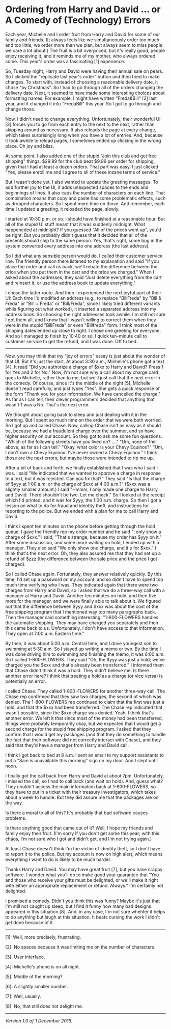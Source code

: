 Ordering from Harry and David ... or A Comedy of (Technology) Errors
====================================================================

Each year, Michelle and I order fruit from Harry and David for some of
our family and friends.  (It always feels like we simultaneously order too
much and too little; we order more than we plan, but always seem to
miss people we care a lot about.)  The fruit is a bit overpriced, but
it's really good, people enjoy receiving it, and it reminds me of my
mother, who always ordered some.  This year's order was a fascinating
[1] experience.

So, Tuesday night, Harry and David were having their annual sale on pears.
So I clicked the "replicate last year's order" button and then tried to
make changes.  To start with, instead of choosing a reasonable delivery
date, it chose "by Christmas".  So I had to go through all of the
orders changing the delivery date.  Next, it seemed to have made some
interesting choices about formatting names.  For example, I might have
written "Freda&Bill" [2] last year, and it changed it into "FredaBill"
this year.  So I got to go through and change those.

Now, I didn't need to change everything.  Unfortunately, their wonderful
UI [3] forces you to go from each entry to the next to the next, rather
than skipping around as necessary.  It also reloads the page at every
change, which takes surprisingly long when you have a lot of entries.
And, because it took awhile to reload pages, I sometimes ended up clicking
in the wrong place.  Oh joy and bliss.

At some point, I also added one of the stupid "Join this club and get
free shipping" things.  $29.99 for the club beat $9.99 per order for
shipping, given that I had at least a dozen orders.  That part was
easy.  I just clicked "Yes, please enroll me and I agree to all of
these insane terms of service."

But I wasn't done yet.  I also wanted to update the greeting messages.
To add further joy to the UI, it adds unexpected spaces to the ends and
beginnings of lines.  It also caps the number of characters on each line.
That combination means that copy and paste has some problematic effects,
such as dropped characters.  So I spent more time on those.  And remember,
each time I updated a greeting, it reloaded the page, slowly.

I started at 10:30 p.m. or so.  I should have finished at a reasonable
hour.  But all of the stupid UI stuff meant that it was suddenly midnight.
What happeneded at midnight?  If you guessed "All of the prices went up",
you'd be right.  But you probably didn't guess that it decided that all
of the presents should ship to the same person.  Yes, that's right, some
bug in the system converted every address into one address (the last address).

So I did what any sensible person would do, I called their customer
service line.  The friendly person there listened to my explanation and
said "If you place the order and call us back, we'll rebate the difference
between the price when you put them in the cart and the price we charged."
When I asked about the addresses, they said "Just delete everything from
the cart and reinsert it, or use the address book to update everything."

I chose the latter route.  And then I experienced the next joyful
part of their UI: Each time I'd modified an address (e.g., to replace
"BillFreda" by "Bill & Freda" or "Bill + Freda" or "Bill/Freda", since
I likely tried different variants while figuring out what worked),
it inserted a separated address into my address book.  So choosing the
right addresses took awhile.  I'm still not sure I got them all, and I
know that I wasn't willing to correct them when they were in the stupid
"BillFreda" or even "Billfreda" form.  I think most of the shipping
dates ended up close to right.  I chose one greeting for everyone.  And
so I managed to finish by 10:40 or so.  I quick ten-minute call to
customer service to get the refund, and I was done.  Off to bed.

---

Now, you may think that my "joy of errors" essay is just about the
wonder of that UI.  But it's just the start.  At about 3:30 a.m.,
Michelle's phone got a text [4].  It read "Did you authorize a
charge of $xxx to Harry and David?  Press 1 for Yes and 2 for No."
Now, I'm not sure why a call about my charge card goes to Michelle,
rather than to me, but we'll just call that the next error in the
comedy.  Of course, since it's the middle of the night [5], Michelle
doesn't read carefully, and just types "Yes".  She gets a quick response
of the form "Thank you for your information.  We have cancelled the
charge."  As far as I can tell, their clever programmers decided that
anything that wasn't 1 was a No. That's the next error.

We thought about going back to sleep and just dealing with it in the
morning.  But I spent so much time on the order that we were both worried.
So I got up and called Chase.  Now, calling Chase isn't as easy as it
should be, because we had a fraudulent charge over the summer, and so have
higher security on our account.  So they got to ask me some fun questions.
"Which of the following streets have you lived on? ...."  "Um, none of the
above, as far as I can tell."  "Okay, what color is your Chevy Equinox?"
"Um, I don't own a Chevy Equinox.  I've never owned a Chevy Equinox."
I think those are the next errors, but maybe those were intended to rip
me up.

After a bit of back and forth, we finally established that I was who I
said I was.  I said "We indicated that we wanted to approve a charge in
response to a text, but it was rejected.  Can you fix that?"  They said
"Is that the charge of $yyy at 1:00 a.m. or the charge of $xxx at 4:00
a.m.?"  ($xxx was a slightly smaller amount.)  I said "Hmmm, I only made
one charge to Harry and David.  There shouldn't be two.  Let me check."
So I looked at the receipt which I'd printed, and it was for $yyy, the
1:00 a.m. charge.  So then I got a lesson on what to do for fraud and
identity theft, and instructions for reporting to the police.  But we
ended with a plan for me to call Harry and David.  

I think I spent ten minutes on the phone before getting through the
hold queue.  I gave the friendly rep my order number and he said "I
only show a charge of $xxx."  I said, "That's strange, because my order
has $yyy on it."  After some discussion, and some more waiting on hold,
I ended up with a manager.  They also said "We only show one charge,
and it's for $xxx."  I think that's the next error.  Oh, they also
assured me that they had set up a refund of $zzz (the difference 
between the sale price and the price I got charged).

So I called Chase again.  Fortunately, they answer relatively quickly.
By this time, I'd set up a password on my account, and so didn't have
to spend too much time verifying who I was.  They indicated again that
there were two charges from Harry and David, so I asked that we do a
three-way call with a manager at Harry and David.  Another ten minutes
on hold, and then five more for the manager, and we were finally able
to talk about it.  We figured out that the difference between $yyy and
$xxx was about the cost of the free shipping program that I mentioned
way too many paragraphs back.  Then the manager said something interesting:
"1-800-FLOWERS handles the automatic shipping.  They may have charged
you separately and then this came back to us.  Unfortunately, I don't
have access to that information.  They open at 7:00 a.m. Eastern time."

By then, it was about 5:00 a.m. Central time, and I drive youngest
son to swimming at 5:30 a.m.  So I stayed up writing a memo or two.
By the time I was done driving him to swimming and finishing the memo,
it was 6:00 a.m.  So I called 1-800-FLOWERS.  They said "Oh, the $yyy
was just a hold; we've charged you the $xxx and that's already been
transferred."  I informed them that Chase didn't think it was a hold.
They didn't believe me.  Is there another error here?  I think that 
treating a hold as a charge (or vice versa) is potentially an error.

I called Chase.  They called 1-800-FLOWERS for another three-way call.
The Chase rep confirmed that they saw two charges, the second of which
was denied.  The 1-800-FLOWERS rep continued to claim that the first
was just a hold, and that the $xxx had been transferred.  The Chase rep
indicated that wasn't possible, since the $xxx charge was denied.  Yeah,
I think that's another error.  We left it that since most of the money had
been transferred, things were probably temporarily okay, but we expected
that I would get a second charge for the stupid free shipping program.
I asked that they confirm that I would get my packages (and that they
do something to handle the fact that their software did not correctly
interact with Chase), and they said that they'd have a manager from
Harry and David call.  

I think I got back to bed at 8 a.m.  I sent an email to my support
assistants to put a "Sam is unavailable this morning" sign on my door.
And I slept until noon.

I finally got the call back from Harry and David at about 7pm.
Unfortunately, I missed the call, so I had to call back (and wait on
hold).  And, guess what?  They couldn't access the main information back
at 1-800-FLOWERS, so they have to put in a ticket with their treasury
investigators, which takes about a week to handle.  But they did assure
me that the packages are on the way.

Is there a moral to all of this?    It's probably that bad software
causes problems.

Is there anything good that came out of it?  Well, I hope my friends and
family enjoy their fruit.  (I'm sorry if you don't get some this year;
with this chaos, I'm not sure who I got and didn't get, and I'm not
trying again.)

At least Chase doesn't think I'm the victim of identity theft, so I
don't have to report it to the police.  But my account is now on high 
alert, which means everything I want to do is likely to be much harder.

Thanks Harry and David.  You may have great fruit [7], but you have crappy
software.  I wonder what you'll do to make good your guarantee that
"You and those who receive your gifts must be delighted, or we'll make it right with either an appropriate replacement or refund. Always."  I'm certainly
not delighted.

I promised a comedy.  Didn't you think this was funny?  Maybe it's just
that I'm still not caught up sleep, but I find it funny how many bad
designs appeared in this situation [8].  And, in any case, I'm not sure
whehter it helps to do anything but laugh at this situation.  It beats
cursing the work I didn't get done because of it.

---

[1]: Well, more precisely, frustrating.

[2]: No spaces because it was limiting me on the number of characters.

[3]: User interface.

[4]: Michelle's phone is on all night.

[5]: Middle of the morning?

[6]: A slightly smaller number.

[7]: Well, usually.

[8]: No, that still does not delight me.

---

*Version 1.0 of 1 December 2016.*

